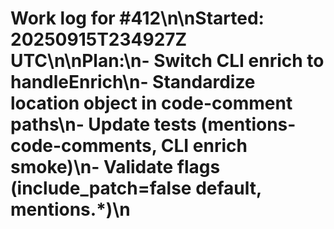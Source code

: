 # Work log for #412\n\nStarted: 20250915T234927Z UTC\n\nPlan:\n- Switch CLI enrich to handleEnrich\n- Standardize location object in code-comment paths\n- Update tests (mentions-code-comments, CLI enrich smoke)\n- Validate flags (include_patch=false default, mentions.\*)\n
